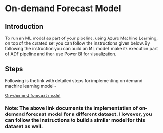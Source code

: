 # On-demand Forecast Model

## Introduction


To run an ML model as part of your pipeline, using Azure Machine Learning, on top of the curated set you can follow the instructions given below. By following the instruction you can build an ML model, make its execution part of ADF pipeline and then use Power BI for visualization.

## Steps

Following is the link with detailed steps for implementing on demand machine learning model:-

[On-demand forecast model](../../newyork-times/on-demand-forecast-model/Readme.md)


### Note: The above link documents the implementation of on-demand forecast model for a different dataset. However, you can follow the instructions to build a similar model for this dataset as well. 
